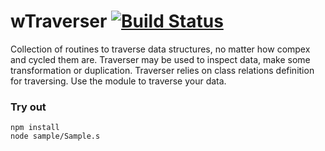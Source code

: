 
# wTraverser [![Build Status](https://travis-ci.org/Wandalen/wTraverser.svg?branch=master)](https://travis-ci.org/Wandalen/wTraverser)

Collection of routines to traverse data structures, no matter how compex and cycled them are.  Traverser may be used to inspect data, make some transformation or duplication. Traverser relies on class relations definition for traversing. Use the module to traverse your data.

### Try out
```
npm install
node sample/Sample.s
```
































































